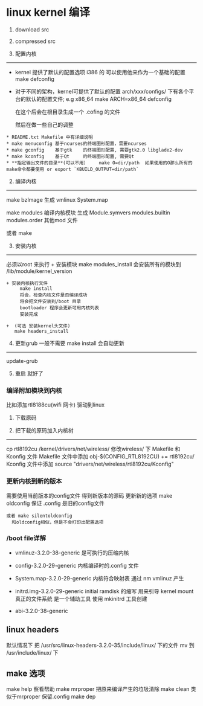 linux kernel 编译
==============================
1. download src
2. compressed src

3. 配置内核
---------------------
   +  kernel 提供了默认的配置选项 i386 的
     可以使用他来作为一个基础的配置
     make defconfig

   + 对于不同的架构，kernel可提供了默认的配置
    arch/xxx/configs/ 下有各个平台的默认的配置文件;
     e.g x86_64  make  ARCH=x86_64 defconfig

     在这个后会在根目录生成一个 .cofing 的文件

     然后在做一些自己的调整
     
    * README.txt Makefile 中有详细说明 
    * make menuconfig 基于ncurses的终端图形配置，需要ncurses
    * make gconfig    基于gtk    的终端图形配置, 需要gtk2.0 libglade2-dev
    * make kconfig    基于Qt     的终端图形配置, 需要Qt
    * **指定输出文件的目录**(可以不用）    make O=dir/path  如果使用的O那么所有的make命令都要使用 or export `KBUILD_OUTPUT=dir/path`

2. 编译内核
-------------------------
make bzImage 
   生成 vmlinux
        System.map

make modules 编译内核模块
   生成 Module.symvers
        modules.builtin
        modules.order
        其他mod 文件

或者 make


3. 安装内核
------------------------
必须以root 来执行
    + 安装模块
        make modules_install
       会安装所有的模块到 /lib/module/kernel_version

    + 安装内核执行文件
         make install
         将会，检查内核文件是否编译成功
         将会把文件安装到/boot 目录
         bootloader 程序会更新可用内核列表
         安装完成

    +  (可选 安装kernel头文件)
       make headers_install 
 

4. 更新grub 一般不需要 make install 会自动更新
------------------------
update-grub

5. 重启 就好了

### 编译附加模块到内核
比如添加rtl8188cu(wifi 网卡) 驱动到linux
1. 下载原码

2. 把下载的原码加入内核树
-----------------------------
   cp rtl8192cu /kernel/drivers/net/wireless/
   修改wireless/ 下 Makefile 和 Kconfig 文件
     Makefile 文件中添加 obj-$(CONFIG_RTL8192CU) += rtl8192cu/
     Kconfig  文件中添加 source "drivers/net/wireless/rtl8192cu/Kconfig"

### 更新内核到新的版本
  需要使用当前版本的config文件
  得到新版本的源码
  更新新的选项
    make oldconfig 
    保证 .config 是旧的config文件

    或者 make silentoldconfig 
      和oldconfig相似，但是不会打印出配置选项




### /boot file详解 
* vmlinuz-3.2.0-38-generic
          是可执行的压缩内核

* config-3.2.0-29-generic 
        内核编译时的.config 文件

* System.map-3.2.0-29-generic
     内核符合映射表 通过 nm vmlinuz 产生

* initrd.img-3.2.0-29-generic
     initial ramdisk 的缩写  用来引导 kernel mount真正的文件系统
       是一个辅助工具
    使用 mkinitrd 工具创建 

* abi-3.2.0-38-generic


linux headers 
------------------------------------
默认情况下 把 /usr/src/linux-headers-3.2.0-35/include/linux/ 下的文件
mv 到 /usr/include/linux/ 下

make 选项
-----------------------------
make help 察看帮助
make mrproper 把原来编译产生的垃圾清除
make clean    类似于mrproper 保留.config
make dep 
